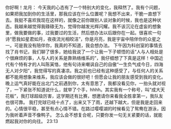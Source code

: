 你好啊！龙月：
   今天我的心态有了一个特别大的变化，我释然了。我有个问题，如果把我加到你的生活里，那我应该在什么位置呢？我想不出来，干脆一直想下去。我挺不喜欢我现在这样的，就像之前你跟别人谈对象的时候，我也是这种状态。我越来越觉得我碌碌无为，觉得你越发光辉闪耀。我不该沉沦在虚妄的想象里，做我要做的事，过我要过的生活，然后想办法以后跟你在一起。很喜欢一句诗“愿我如星君如月，夜夜流光相皎洁”，你是月亮，我是宇宙中陪伴你的众星之一。可是我没有陪伴你，我真的不知道，我会想办法。
   下午因为科创室的事情去找了肖书记，我们聊了很多，她给我说了一个让我一下子顿悟的话“人与人相处是个很麻烦的事，人与人的关系是靠熟络维系的”，我仔细想了下真是这样！中国近代有个特有才的人叫陈寅恪，他有句诗来嘲讽自己的自傲“一生负气成今日，四海无人对夕阳”，我觉得写的真凄凉。我之前也已经有这种感受了，与任何人的关系都不能用想象来维系，我应该会做的很好吧！但愿会让我的朋友感受到我的变化。
   晚上运气真好能在出北门之前遇到你，太有意思了，我都没看见你，一抬头就对视了，一下紧张不知道说什么，就举了个手，hhhh。其实我有一个称号，叫“成大天花板”，我打球超级厉害，这学期还有比赛，想邀请你来看我全胜拿第一，我队友也很可靠。
   我打完球已经十点了，出来又下了雨，还越下越大，但是我是走回来的。心情很平稳，甚至有点心情不错。在路过嘤嘤湖的时候看见了鸳鸯在游泳，因为我听着声音不像鸭子。
   怎么会不想复合呢，只要你发一句无关紧要的话，就能燃起我对你的向往。
   23:13
